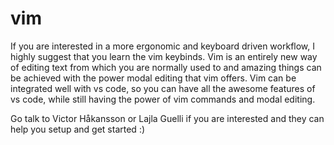 # vim

If you are interested in a more ergonomic and keyboard driven workflow, I highly suggest that you learn the vim keybinds. Vim is an entirely new way of editing text from which you are normally used to and amazing things can be achieved with the power modal editing that vim offers. Vim can be integrated well with vs code, so you can have all the awesome features of vs code, while still having the power of vim commands and modal editing.

Go talk to Victor Håkansson or Lajla Guelli if you are interested and they can help you setup and get started :)
